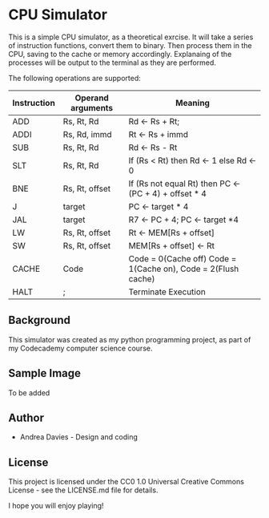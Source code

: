 # CPU Simulator

This is a simple CPU simulator, as a theoretical exrcise.
It will take a series of instruction functions, convert them to binary. Then process them in the CPU, saving to the cache or memory accordingly.
Explanaing of the processes will be output to the terminal as they are performed.

The following operations are supported:

|Instruction | Operand arguments | Meaning |
| ----------- | ----------- | ----------- |
|ADD | Rs, Rt, Rd | Rd <- Rs + Rt; |
|ADDI | Rs, Rd, immd | Rt <- Rs + immd |
|SUB | Rs, Rt, Rd | Rd <- Rs - Rt |
|SLT | Rs, Rt, Rd | If (Rs < Rt) then Rd <- 1 else Rd <- 0 |
|BNE | Rs, Rt, offset | If (Rs not equal Rt) then PC <- (PC + 4) + offset * 4 |
|J | target | PC <- target * 4 |
|JAL | target | R7 <- PC + 4; PC <- target *4 |
|LW | Rs, Rt, offset | Rt <- MEM[Rs + offset] |
|SW | Rs, Rt, offset | MEM[Rs + offset] <- Rt |
|CACHE | Code | Code = 0(Cache off) Code = 1(Cache on), Code = 2(Flush cache) |
|HALT | ; | Terminate Execution  |

## Background

This simulator was created as my python programming project, as part of my Codecademy computer science course. 

## Sample Image

To be added

## Author

* Andrea Davies - Design and coding

## License

This project is licensed under the CC0 1.0 Universal Creative Commons License - see the LICENSE.md file for details.

I hope you will enjoy playing!
